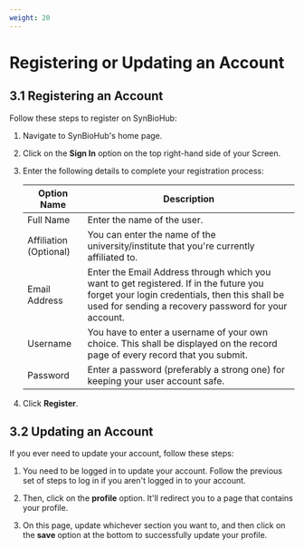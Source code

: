 ```yaml
---
weight: 20
---
```


# Registering or Updating an Account

## 3.1 Registering an Account

Follow these steps to register on SynBioHub:

1. Navigate to SynBioHub\'s home page.

2. Click on the **Sign In** option on the top right-hand side of your Screen.

3. Enter the following details to complete your registration process:

   | Option Name | Description   |
   |-------------|----------|
   | Full Name   | Enter the name of the user. |
   | Affiliation (Optional)| You can enter the name of the university/institute that you\'re currently affiliated to. |
   | Email Address| Enter the Email Address through which you want to get registered. If in the future you forget your login credentials, then this shall be used for sending a recovery password for your account. |
   | Username | You have to enter a username of your own choice. This shall be displayed on the record page of every record that you submit. |
   | Password | Enter a password (preferably a strong one) for keeping your user account safe. |

4. Click **Register**.

## 3.2 Updating an Account

If you ever need to update your account, follow these steps:

1. You need to be logged in to update your account. Follow the previous set of steps to log in if you aren\'t logged in to your account.

2. Then, click on the **profile** option. It\'ll redirect you to a page that contains your profile.

3. On this page, update whichever section you want to, and then click on the **save** option at the bottom to successfully update your profile.


